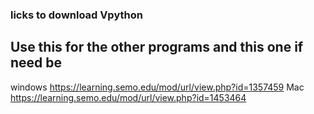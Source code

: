### licks to download Vpython ###
## Use this for the other programs and this one if need be ##
windows 
https://learning.semo.edu/mod/url/view.php?id=1357459
Mac 
https://learning.semo.edu/mod/url/view.php?id=1453464
